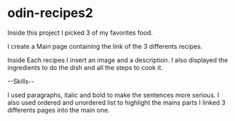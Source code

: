 # odin-recipes2

Inside this project I picked 3 of my favorites food.

I create a Main page containing the link of the 3 differents recipes.

Inside Each recipes I insert an image and a description. I also displayed the ingredients to do the dish and all the steps to cook it.

--Skills--

I used paragraphs, italic and bold to make the sentences more serious.
I also used ordered and unordered list to highlight the mains parts
I linked 3 differents pages into the main one.
